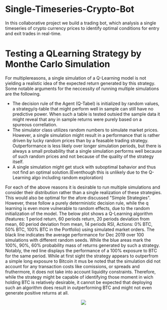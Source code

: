 # Single-Timeseries-Crypto-Bot
In this collaborative project we build a trading bot, which analysis a single timeseries of crypto currency prices to identify optimal conditions for entry and exit trades in real-time.

# Testing a QLearning Strategy by Monthe Carlo Simulation

For multiplereasons, a single simulation of a Q-Learning model is not yielding a realistic idea of the expected return generated by this strategy. Some notable arguments for the neccessity of running multiple simulations are the following.

- The decision rule of the Agent (Q-Tabel) is initialized by random values, a strategy/q-table that might perform well in sample can still have no predictive power. When such a table is tested outsied the sample data it might reveal that any in sample returns were purely based on a spureous correllation.
- The simulator class utilizes random numbers to simulate market prices. However, a single simulation might result in a performance that is rather driven by lucky random prices than by a feasable trading strategy. Outperformance is less likely over longer simulation periods, but there is always a small probability that a single simulation performs well because of such random prices and not because of the quality of the strategy itself.
- A single simulation might get stuck with suboptimal bahavior and thus not find an optimal solution.(Eventhough this is unlikely due to the Q-Learning algo including random exploration)

For each of the above reasons it is desirable to run multiple simulations and consider their distribution rather than a single realization of these strategies. This would also be optimal for the afore discussed "Simple Strategies". However, these follow a purely deterministic decision rule, while the q learning is even more vulnerable to random effects, due to the random initialization of the model.
The below plot shows a Q-Learning algorithm (features: 1 period return, 60 periods return, 20 periods deviation from mean, 60 period deviation from mean, 14 periods RSI, Actions: 0% BTC, 50% BTC, 100% BTC in the Portfolio) using simulated market orders. The black line indicates the average performance for Dec 2019 over 100 simulations with different random seeds. While the blue areas mark the 100%, 90%, 60% probability mass of returns generated by such a strategy. Notably, the red line displays the performance of a 100% exposure to BTC for the same period. While at first sight the strategy appears to outperfrom a simple long exposure to Bitcoin it mus be noted that the simulation did not account for any transaction costs like comissions, or spreads and fruthermore, it does not take into account liquidity constraints. Therefore, while the strategy might be capable of identifying those moment in wich holding BTC is relatively desirable, it cannot be expected that deploying such an algorithm does result in outperforming BTC and might not even generate positive returns at all.
<p align="center"><img src="https://github.com/Tobias-Mann/Single-Timeseries-Crypto-Bot/blob/main/Images/MonteCarloDistribution.png?raw=true" /></p>
